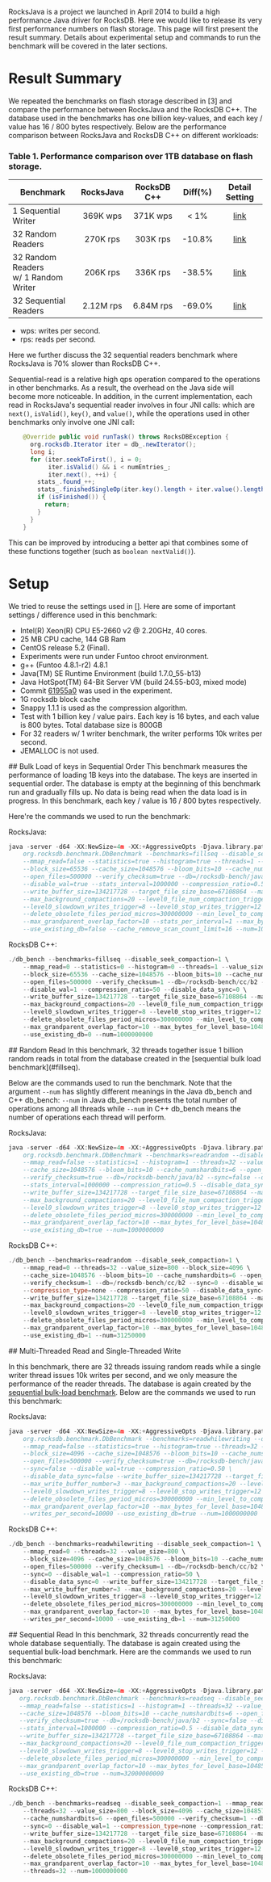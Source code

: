 RocksJava is a project we launched in April 2014 to build a high performance Java driver for RocksDB.  Here we would like to release its very first performance numbers on flash storage.  This page will first present the result summary.  Details about experimental setup and commands to run the benchmark will be covered in the later sections.

# Result Summary
We repeated the benchmarks on flash storage described in [3] and compare the performance between RocksJava and the RocksDB C++.  The database used in the benchmarks has one billion key-values, and each key / value has 16 / 800 bytes respectively.  Below are the performance comparison between RocksJava and RocksDB C++ on different workloads:

### Table 1.  Performance comparison over 1TB database on flash storage.
| Benchmark                               | RocksJava | RocksDB C++ | Diff(%) |     Detail Setting      |
|-----------------------------------------|:---------:|:-----------:|:-------:|:-----------------------:|
|1 Sequential Writer                      |  369K wps |   371K wps  |   < 1%  | [link](#fillseq)        |
|32 Random Readers	                  |  270K rps |   303K rps  | -10.8%  | [link](#readrandom)     |
|32 Random Readers <br/>w/ 1 Random Writer|  206K rps |   336K rps  | -38.5%  | [link](#readwhilewriting) |
|32 Sequential Readers                    | 2.12M rps |  6.84M rps  | -69.0%  | [link](#readseq)|
* wps: writes per second.
* rps: reads per second.

Here we further discuss the 32 sequential readers benchmark where RocksJava is 70% slower than RocksDB C++.

Sequential-read is a relative high qps operation compared to the operations in other benchmarks. As a result, the overhead on the Java side will become more noticeable. In addition, in the current implementation, each read in RocksJava's sequential reader involves in four JNI calls: which are `next()`, `isValid()`, `key()`, and `value()`, while the operations used in other benchmarks only involve one JNI call:

```java
    @Override public void runTask() throws RocksDBException {
      org.rocksdb.Iterator iter = db_.newIterator();
      long i;
      for (iter.seekToFirst(), i = 0;
           iter.isValid() && i < numEntries_;
           iter.next(), ++i) {
        stats_.found_++;
        stats_.finishedSingleOp(iter.key().length + iter.value().length);
        if (isFinished()) {
          return;
        }
      }
    }
```

This can be improved by introducing a better api that combines some of these functions together (such as `boolean nextValid()`).

# Setup
We tried to reuse the settings used in [].  Here are some of important settings / difference used in this benchmark:

* Intel(R) Xeon(R) CPU E5-2660 v2 @ 2.20GHz, 40 cores.
* 25 MB CPU cache, 144 GB Ram
* CentOS release 5.2 (Final).
* Experiments were run under Funtoo chroot environment.
* g++ (Funtoo 4.8.1-r2) 4.8.1
* Java(TM) SE Runtime Environment (build 1.7.0_55-b13)
* Java HotSpot(TM) 64-Bit Server VM (build 24.55-b03, mixed mode)
* Commit [61955a0](https://github.com/facebook/rocksdb/commit/61955a0dda8222673196cd81a0afe92bbc61575a) was used in the experiment.
* 1G rocksdb block cache
* Snappy 1.1.1 is used as the compression algorithm.
* Test with 1 billion key / value pairs. Each key is 16 bytes, and each value is 800 bytes. Total database size is 800GB
* For 32 readers w/ 1 writer benchmark, the writer performs 10k writes per second.
* JEMALLOC is not used.

<a name="fillseq"/>
## Bulk Load of keys in Sequential Order
This benchmark measures the performance of loading 1B keys into the database. The keys are inserted in sequential order. The database is empty at the beginning of this benchmark run and gradually fills up. No data is being read when the data load is in progress.  In this benchmark, each key / value is 16 / 800 bytes respectively.

Here're the commands we used to run the benchmark:

RocksJava:

```c++
java -server -d64 -XX:NewSize=4m -XX:+AggressiveOpts -Djava.library.path=.:../ -cp rocksdbjni.jar:.:./* \
    org.rocksdb.benchmark.DbBenchmark --benchmarks=fillseq --disable_seek_compaction=true \
    --mmap_read=false --statistics=true --histogram=true --threads=1 --value_size=800 \
    --block_size=65536 --cache_size=1048576 --bloom_bits=10 --cache_numshardbits=4 \
    --open_files=500000 --verify_checksum=true --db=/rocksdb-bench/java/b2 --sync=false \
    --disable_wal=true --stats_interval=1000000 --compression_ratio=0.50 --disable_data_sync=0 \
    --write_buffer_size=134217728 --target_file_size_base=67108864 --max_write_buffer_number=3 \
    --max_background_compactions=20 --level0_file_num_compaction_trigger=4 \
    --level0_slowdown_writes_trigger=8 --level0_stop_writes_trigger=12 --num_levels=6 \
    --delete_obsolete_files_period_micros=300000000 --min_level_to_compress=0
    --max_grandparent_overlap_factor=10 --stats_per_interval=1 --max_bytes_for_level_base=10485760 \
    --use_existing_db=false --cache_remove_scan_count_limit=16 --num=1000000000
```
RocksDB C++:
```c++
./db_bench --benchmarks=fillseq --disable_seek_compaction=1 \
    --mmap_read=0 --statistics=0 --histogram=0 --threads=1 --value_size=800 \
    --block_size=65536 --cache_size=1048576 --bloom_bits=10 --cache_numshardbits=4 \
    --open_files=500000 --verify_checksum=1 --db=/rocksdb-bench/cc/b2 --sync=0 \
    --disable_wal=1 --compression_ratio=50 --disable_data_sync=0 \
    --write_buffer_size=134217728 --target_file_size_base=67108864 --max_write_buffer_number=3 \
    --max_background_compactions=20 --level0_file_num_compaction_trigger=4 \
    --level0_slowdown_writes_trigger=8 --level0_stop_writes_trigger=12 --num_levels=6 \
    --delete_obsolete_files_period_micros=300000000 --min_level_to_compress=0 \
    --max_grandparent_overlap_factor=10 --max_bytes_for_level_base=10485760 \
    --use_existing_db=0 --num=1000000000
```

<a name="readrandom"/>
## Random Read
In this benchmark, 32 threads together issue 1 billion random reads in total from the database created in the [sequential bulk load benchmark](#fillseq).

Below are the commands used to run the benchmark.  Note that the argument `--num` has slightly different meanings in the Java db_bench and C++ db_bench:  `--num` in Java db_bench presents the total number of operations among all threads while `--num` in C++ db_bench means the number of operations each thread will perform.

RocksJava:
```C++
java -server -d64 -XX:NewSize=4m -XX:+AggressiveOpts -Djava.library.path=.:../ -cp rocksdbjni.jar:.:./*
    org.rocksdb.benchmark.DbBenchmark --benchmarks=readrandom --disable_seek_compaction=true \
    --mmap_read=false --statistics=1 --histogram=1 --threads=32 --value_size=800 --block_size=4096 \
    --cache_size=1048576 --bloom_bits=10 --cache_numshardbits=6 --open_files=500000 \
    --verify_checksum=true --db=/rocksdb-bench/java/b2 --sync=false --disable_wal=true \
    --stats_interval=1000000 --compression_ratio=0.5 --disable_data_sync=false \
    --write_buffer_size=134217728 --target_file_size_base=67108864 --max_write_buffer_number=3 \
    --max_background_compactions=20 --level0_file_num_compaction_trigger=4 \
    --level0_slowdown_writes_trigger=8 --level0_stop_writes_trigger=12 --num_levels=6 \
    --delete_obsolete_files_period_micros=300000000 --min_level_to_compress=2 \
    --max_grandparent_overlap_factor=10 --max_bytes_for_level_base=10485760 \
    --use_existing_db=true --num=1000000000
```
RocksDB C++:
```C++
./db_bench --benchmarks=readrandom --disable_seek_compaction=1 \
    --mmap_read=0 --threads=32 --value_size=800 --block_size=4096 \
    --cache_size=1048576 --bloom_bits=10 --cache_numshardbits=6 --open_files=500000 \
    --verify_checksum=1 --db=/rocksdb-bench/cc/b2 --sync=0 --disable_wal=1 \
    --compression_type=none --compression_ratio=50 --disable_data_sync=0 \
    --write_buffer_size=134217728 --target_file_size_base=67108864 --max_write_buffer_number=3 \
    --max_background_compactions=20 --level0_file_num_compaction_trigger=4 \
    --level0_slowdown_writes_trigger=8 --level0_stop_writes_trigger=12 --num_levels=6 \
    --delete_obsolete_files_period_micros=300000000 --min_level_to_compress=2 \
    --max_grandparent_overlap_factor=10 --max_bytes_for_level_base=10485760 \
    --use_existing_db=1 --num=31250000
```

<a name="readwhilewriting"/>
## Multi-Threaded Read and Single-Threaded Write

In this benchmark, there are 32 threads issuing random reads while a single writer thread issues 10k writes per second, and we only measure the performance of the reader threads.  The database is again created by the [sequential bulk-load benchmark](#fillseq).  Below are the commands we used to run this benchmark:

RocksJava:
```C++
java -server -d64 -XX:NewSize=4m -XX:+AggressiveOpts -Djava.library.path=.:../ -cp rocksdbjni.jar:.:./* \
    org.rocksdb.benchmark.DbBenchmark --benchmarks=readwhilewriting --disable_seek_compaction=true \
    --mmap_read=false --statistics=true --histogram=true --threads=32 --value_size=800 \
    --block_size=4096 --cache_size=1048576 --bloom_bits=10 --cache_numshardbits=6 \
    --open_files=500000 --verify_checksum=true --db=/rocksdb-bench/java/b2 \
    --sync=false --disable_wal=true --compression_ratio=0.50 \
    --disable_data_sync=false --write_buffer_size=134217728 --target_file_size_base=67108864 \
    --max_write_buffer_number=3 --max_background_compactions=20 --level0_file_num_compaction_trigger=4 \
    --level0_slowdown_writes_trigger=8 --level0_stop_writes_trigger=12 --num_levels=6 \
    --delete_obsolete_files_period_micros=300000000 --min_level_to_compress=2 \
    --max_grandparent_overlap_factor=10 --max_bytes_for_level_base=10485760 \
    --writes_per_second=10000 --use_existing_db=true --num=1000000000
```
RocksDB C++:
```C++
./db_bench --benchmarks=readwhilewriting --disable_seek_compaction=1 \
    --mmap_read=0 --threads=32 --value_size=800 \
    --block_size=4096 --cache_size=1048576 --bloom_bits=10 --cache_numshardbits=6 \
    --open_files=500000 --verify_checksum=1 --db=/rocksdb-bench/cc/b2 \
    --sync=0 --disable_wal=1 --compression_ratio=50 \
    --disable_data_sync=0 --write_buffer_size=134217728 --target_file_size_base=67108864 \
    --max_write_buffer_number=3 --max_background_compactions=20 --level0_file_num_compaction_trigger=4 \
    --level0_slowdown_writes_trigger=8 --level0_stop_writes_trigger=12 --num_levels=6 \
    --delete_obsolete_files_period_micros=300000000 --min_level_to_compress=2 \
    --max_grandparent_overlap_factor=10 --max_bytes_for_level_base=10485760 \
    --writes_per_second=10000 --use_existing_db=1 --num=31250000
```

<a name="readseq"/>
## Sequential Read
In this benchmark, 32 threads concurrently read the whole database sequentially.  The database is again created using the sequential bulk-load benchmark.  Here are the commands we used to run this benchmark:

RocksJava:
```c++
java -server -d64 -XX:NewSize=4m -XX:+AggressiveOpts -Djava.library.path=.:../ -cp rocksdbjni.jar:.:./*
   org.rocksdb.benchmark.DbBenchmark --benchmarks=readseq --disable_seek_compaction=true \
   --mmap_read=false --statistics=1 --histogram=1 --threads=32 --value_size=800 --block_size=4096 \
   --cache_size=1048576 --bloom_bits=10 --cache_numshardbits=6 --open_files=500000 \
   --verify_checksum=true --db=/rocksdb-bench/java/b2 --sync=false --disable_wal=true \
   --stats_interval=1000000 --compression_ratio=0.5 --disable_data_sync=false \
   --write_buffer_size=134217728 --target_file_size_base=67108864 --max_write_buffer_number=3 \
   --max_background_compactions=20 --level0_file_num_compaction_trigger=4 \
   --level0_slowdown_writes_trigger=8 --level0_stop_writes_trigger=12 --num_levels=6 \
   --delete_obsolete_files_period_micros=300000000 --min_level_to_compress=2 \
   --max_grandparent_overlap_factor=10 --max_bytes_for_level_base=10485760 \
   --use_existing_db=true --num=32000000000
```
RocksDB C++:
```c++
./db_bench --benchmarks=readseq --disable_seek_compaction=1 --mmap_read=0 \
    --threads=32 --value_size=800 --block_size=4096 --cache_size=1048576 --bloom_bits=10 \
    --cache_numshardbits=6 --open_files=500000 --verify_checksum=1 --db=/rocksdb-bench/cc/b2 \
    --sync=0 --disable_wal=1 --compression_type=none --compression_ratio=50 --disable_data_sync=0 \
    --write_buffer_size=134217728 --target_file_size_base=67108864 --max_write_buffer_number=3 \
    --max_background_compactions=20 --level0_file_num_compaction_trigger=4 \
    --level0_slowdown_writes_trigger=8 --level0_stop_writes_trigger=12 --num_levels=6 \
    --delete_obsolete_files_period_micros=300000000 --min_level_to_compress=2 \
    --max_grandparent_overlap_factor=10 --max_bytes_for_level_base=10485760 --use_existing_db=1 \
    --threads=32 --num=1000000000
```